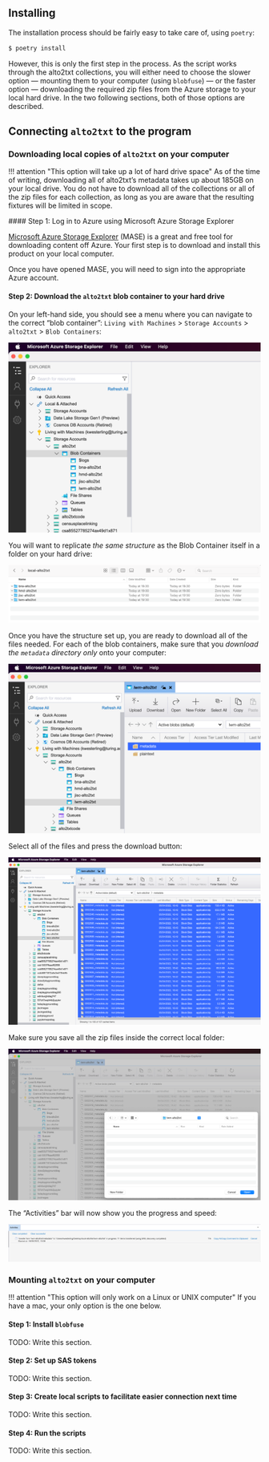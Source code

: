 ## Installing

The installation process should be fairly easy to take care of, using `poetry`:

```sh
$ poetry install
```

However, this is only the first step in the process. As the script works through the alto2txt collections, you will either need to choose the slower option — mounting them to your computer (using `blobfuse`) — or the faster option — downloading the required zip files from the Azure storage to your local hard drive. In the two following sections, both of those options are described.

## Connecting `alto2txt` to the program

### Downloading local copies of `alto2txt` on your computer

!!! attention "This option will take up a lot of hard drive space"
    As of the time of writing, downloading all of alto2txt’s metadata takes up about 185GB on your local drive. You do not have to download all of the collections or all of the zip files for each collection, as long as you are aware that the resulting fixtures will be limited in scope.

#### Step 1: Log in to Azure using Microsoft Azure Storage Explorer

[Microsoft Azure Storage Explorer](https://azure.microsoft.com/en-us/products/storage/storage-explorer/) (MASE) is a great and free tool for downloading content off Azure. Your first step is to download and install this product on your local computer.

Once you have opened MASE, you will need to sign into the appropriate Azure account.

#### Step 2: Download the `alto2txt` blob container to your hard drive

On your left-hand side, you should see a menu where you can navigate to the correct “blob container”: `Living with Machines` > `Storage Accounts` > `alto2txt` > `Blob Containers`:

![/img/azure-storage.png](/img/azure-storage.png)

You will want to replicate _the same structure_ as the Blob Container itself in a folder on your hard drive:

![/img/local-storage.png](/img/local-storage.png)

Once you have the structure set up, you are ready to download all of the files needed. For each of the blob containers, make sure that you _download the `metadata` directory only_ onto your computer:

![/img/metadata-fulltext.png](/img/metadata-fulltext.png)

Select all of the files and press the download button:

![/img/files-selected.png](/img/files-selected.png)

Make sure you save all the zip files inside the correct local folder:

![/img/ensure-correct-folder.png](/img/ensure-correct-folder.png)

The “Activities” bar will now show you the progress and speed:

![/img/activity-bar.png](/img/activity-bar.png)

### Mounting `alto2txt` on your computer

!!! attention "This option will only work on a Linux or UNIX computer"
    If you have a mac, your only option is the one below.

#### Step 1: Install `blobfuse`

TODO: Write this section.

#### Step 2: Set up SAS tokens

TODO: Write this section.

#### Step 3: Create local scripts to facilitate easier connection next time

TODO: Write this section.

#### Step 4: Run the scripts

TODO: Write this section.
